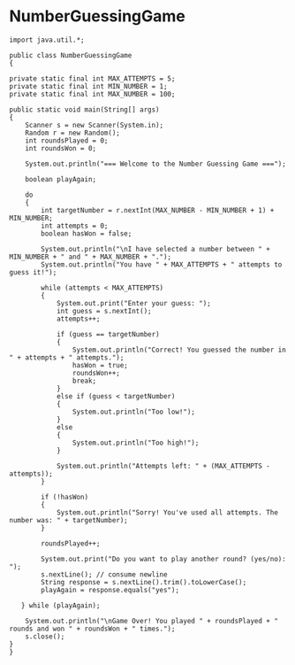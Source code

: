 # NumberGuessingGame
    import java.util.*;

    public class NumberGuessingGame 
    {

    private static final int MAX_ATTEMPTS = 5;
    private static final int MIN_NUMBER = 1;
    private static final int MAX_NUMBER = 100;

    public static void main(String[] args) 
    {
        Scanner s = new Scanner(System.in);
        Random r = new Random();
        int roundsPlayed = 0;
        int roundsWon = 0;

        System.out.println("=== Welcome to the Number Guessing Game ===");

        boolean playAgain;

        do 
        {
            int targetNumber = r.nextInt(MAX_NUMBER - MIN_NUMBER + 1) + MIN_NUMBER;
            int attempts = 0;
            boolean hasWon = false;

            System.out.println("\nI have selected a number between " + MIN_NUMBER + " and " + MAX_NUMBER + ".");
            System.out.println("You have " + MAX_ATTEMPTS + " attempts to guess it!");

            while (attempts < MAX_ATTEMPTS) 
            {
                System.out.print("Enter your guess: ");
                int guess = s.nextInt();
                attempts++;

                if (guess == targetNumber) 
                {
                    System.out.println("Correct! You guessed the number in " + attempts + " attempts.");
                    hasWon = true;
                    roundsWon++;
                    break;
                } 
                else if (guess < targetNumber) 
                {
                    System.out.println("Too low!");
                } 
                else 
                {
                    System.out.println("Too high!");
                }

                System.out.println("Attempts left: " + (MAX_ATTEMPTS - attempts));
            }

            if (!hasWon) 
            {
                System.out.println("Sorry! You've used all attempts. The number was: " + targetNumber);
            }

            roundsPlayed++;

            System.out.print("Do you want to play another round? (yes/no): ");
            s.nextLine(); // consume newline
            String response = s.nextLine().trim().toLowerCase();
            playAgain = response.equals("yes");

       } while (playAgain);

        System.out.println("\nGame Over! You played " + roundsPlayed + " rounds and won " + roundsWon + " times.");
        s.close();
    }
    }
